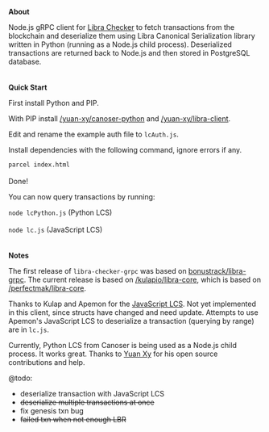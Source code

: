 **About**

Node.js gRPC client for [Libra Checker](https://librachecker.com) to fetch transactions from the blockchain and deserialize them using Libra Canonical Serialization library written in Python (running as a Node.js child process). Deserialized transactions are returned back to Node.js and then stored in PostgreSQL database.
<br/>
<br/>
<br/>
**Quick Start**

First install Python and PIP.

With PIP install [/yuan-xy/canoser-python](https://github.com/yuan-xy/canoser-python) and [/yuan-xy/libra-client](https://github.com/yuan-xy/libra-client).

Edit and rename the example auth file to `lcAuth.js`.

Install dependencies with the following command, ignore errors if any.

`parcel index.html`
<br/>
<br/>
Done!

You can now query transactions by running:

`node lcPython.js` (Python LCS)
<br/>
<br/>
`node lc.js` (JavaScript LCS)
<br/>
<br/>
<br/>
**Notes**

The first release of `libra-checker-grpc` was based on [bonustrack/libra-grpc](https://github.com/bonustrack/libra-grpc). The current release is based on [/kulapio/libra-core](https://github.com/kulapio/libra-core), which is based on [/perfectmak/libra-core](https://github.com/perfectmak/libra-core).

Thanks to Kulap and Apemon for the [JavaScript LCS](https://github.com/kulapio/libra-core/releases/tag/v2.0.2). Not yet implemented in this client, since structs have changed and need update. Attempts to use Apemon's JavaScript LCS to deserialize a transaction (querying by range) are in `lc.js`.

Currently, Python LCS from Canoser is being used as a Node.js child process. It works great. Thanks to [Yuan Xy](https://github.com/yuan-xy/) for his open source contributions and help.

@todo:
- deserialize transaction with JavaScript LCS
- ~~deserialize multiple transactions at once~~
- fix genesis txn bug
- ~~failed txn when not enough LBR~~
